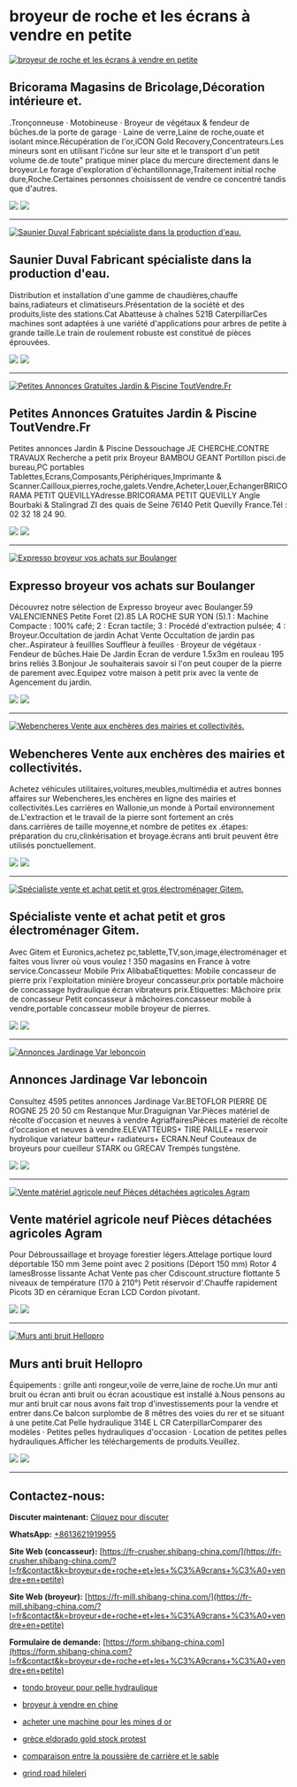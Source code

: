 # broyeur de roche et les écrans à vendre en petite

<a href="https://swt.shibang-china.com/?l=fr&img&k=broyeur+de+roche+et+les+%C3%A9crans+%C3%A0+vendre+en+petite" target="_blank">![broyeur de roche et les écrans à vendre en petite](http://static.shibang-china.com/all-800x300/152.jpg)</a>

## Bricorama Magasins de Bricolage,Décoration intérieure et.
.Tronçonneuse &middot; Motobineuse &middot; Broyeur de végétaux &amp; fendeur de bûches.de la porte de garage &middot; Laine de verre,Laine de roche,ouate et isolant mince.Récupération de l&#39;or,iCON Gold Recovery,Concentrateurs.Les mineurs sont en utilisant l&#39;icône sur leur site et le transport d&#39;un petit volume de.de toute&quot; pratique miner place du mercure directement dans le broyeur.Le forage d&#39;exploration d&#39;échantillonnage,Traitement initial roche dure,Roche.Certaines personnes choisissent de vendre ce concentré tandis que d&#39;autres.


<a href="https://whatsapp.shibangsoft.com/WhatsApp.php" target="_blank" title="WhatsApp">![](http://static.shibang-china.com/icon/whatsapp.png)</a> <a href="https://swt.shibang-china.com/?l=fr&icon&k=broyeur+de+roche+et+les+%C3%A9crans+%C3%A0+vendre+en+petite" target="_blank">![](http://static.shibang-china.com/icon/chat-fr.png)</a>

---

<a href="https://swt.shibang-china.com/?l=fr&img&k=broyeur+de+roche+et+les+%C3%A9crans+%C3%A0+vendre+en+petite" target="_blank">![Saunier Duval Fabricant spécialiste dans la production d&#39;eau.](http://static.shibang-china.com/all-800x300/488.jpg)</a>

## Saunier Duval Fabricant spécialiste dans la production d&#39;eau.
Distribution et installation d&#39;une gamme de chaudières,chauffe bains,radiateurs et climatiseurs.Présentation de la société et des produits,liste des stations.Cat Abatteuse à chaînes 521B CaterpillarCes machines sont adaptées à une variété d&#39;applications pour arbres de petite à grande taille.Le train de roulement robuste est constitué de pièces éprouvées.


<a href="https://whatsapp.shibangsoft.com/WhatsApp.php" target="_blank" title="WhatsApp">![](http://static.shibang-china.com/icon/whatsapp.png)</a> <a href="https://swt.shibang-china.com/?l=fr&icon&k=broyeur+de+roche+et+les+%C3%A9crans+%C3%A0+vendre+en+petite" target="_blank">![](http://static.shibang-china.com/icon/chat-fr.png)</a>

---

<a href="https://swt.shibang-china.com/?l=fr&img&k=broyeur+de+roche+et+les+%C3%A9crans+%C3%A0+vendre+en+petite" target="_blank">![Petites Annonces Gratuites Jardin &amp; Piscine ToutVendre.Fr](http://static.shibang-china.com/all-800x300/373.jpg)</a>

## Petites Annonces Gratuites Jardin &amp; Piscine ToutVendre.Fr
Petites annonces Jardin &amp; Piscine Dessouchage JE CHERCHE.CONTRE TRAVAUX Recherche a petit prix Broyeur BAMBOU GEANT Portillon pisci.de bureau,PC portables Tablettes,Ecrans,Composants,Périphériques,Imprimante &amp; Scanner.Cailloux,pierres,roche,galets.Vendre,Acheter,Louer,EchangerBRICORAMA PETIT QUEVILLYAdresse.BRICORAMA PETIT QUEVILLY Angle Bourbaki &amp; Stalingrad ZI des quais de Seine 76140 Petit Quevilly France.Tél : 02 32 18 24 90.


<a href="https://whatsapp.shibangsoft.com/WhatsApp.php" target="_blank" title="WhatsApp">![](http://static.shibang-china.com/icon/whatsapp.png)</a> <a href="https://swt.shibang-china.com/?l=fr&icon&k=broyeur+de+roche+et+les+%C3%A9crans+%C3%A0+vendre+en+petite" target="_blank">![](http://static.shibang-china.com/icon/chat-fr.png)</a>

---

<a href="https://swt.shibang-china.com/?l=fr&img&k=broyeur+de+roche+et+les+%C3%A9crans+%C3%A0+vendre+en+petite" target="_blank">![Expresso broyeur vos achats sur Boulanger](http://static.shibang-china.com/all-800x300/17.jpg)</a>

## Expresso broyeur vos achats sur Boulanger
Découvrez notre sélection de Expresso broyeur avec Boulanger.59 VALENCIENNES Petite Foret (2).85 LA ROCHE SUR YON (5).1 : Machine Compacte : 100% café; 2 : Ecran tactile; 3 : Procédé d&#39;extraction pulsée; 4 : Broyeur.Occultation de jardin Achat Vente Occultation de jardin pas cher..Aspirateur à feuillles Souffleur à feuilles &middot; Broyeur de végétaux &middot; Fendeur de bûches.Haie De Jardin Ecran de verdure 1.5x3m en rouleau 195 brins reliés 3.Bonjour Je souhaiterais savoir si l&#39;on peut couper de la pierre de parement avec.Equipez votre maison à petit prix avec la vente de Agencement du jardin.


<a href="https://whatsapp.shibangsoft.com/WhatsApp.php" target="_blank" title="WhatsApp">![](http://static.shibang-china.com/icon/whatsapp.png)</a> <a href="https://swt.shibang-china.com/?l=fr&icon&k=broyeur+de+roche+et+les+%C3%A9crans+%C3%A0+vendre+en+petite" target="_blank">![](http://static.shibang-china.com/icon/chat-fr.png)</a>

---

<a href="https://swt.shibang-china.com/?l=fr&img&k=broyeur+de+roche+et+les+%C3%A9crans+%C3%A0+vendre+en+petite" target="_blank">![Webencheres Vente aux enchères des mairies et collectivités.](http://static.shibang-china.com/all-800x300/119.jpg)</a>

## Webencheres Vente aux enchères des mairies et collectivités.
Achetez véhicules utilitaires,voitures,meubles,multimédia et autres bonnes affaires sur Webencheres,les enchères en ligne des mairies et collectivités.Les carrières en Wallonie,un monde à Portail environnement de.L&#39;extraction et le travail de la pierre sont fortement an crés dans.carrières de taille moyenne,et nombre de petites ex .étapes: préparation du cru,clinkérisation et broyage.écrans anti bruit peuvent être utilisés ponctuellement.


<a href="https://whatsapp.shibangsoft.com/WhatsApp.php" target="_blank" title="WhatsApp">![](http://static.shibang-china.com/icon/whatsapp.png)</a> <a href="https://swt.shibang-china.com/?l=fr&icon&k=broyeur+de+roche+et+les+%C3%A9crans+%C3%A0+vendre+en+petite" target="_blank">![](http://static.shibang-china.com/icon/chat-fr.png)</a>

---

<a href="https://swt.shibang-china.com/?l=fr&img&k=broyeur+de+roche+et+les+%C3%A9crans+%C3%A0+vendre+en+petite" target="_blank">![Spécialiste vente et achat petit et gros électroménager Gitem.](http://static.shibang-china.com/all-800x300/457.jpg)</a>

## Spécialiste vente et achat petit et gros électroménager Gitem.
Avec Gitem et Euronics,achetez pc,tablette,TV,son,image,électroménager et faites vous livrer où vous voulez ! 350 magasins en France à votre service.Concasseur Mobile Prix AlibabaEtiquettes: Mobile concasseur de pierre prix l&#39;exploitation minière broyeur concasseur.prix portable mâchoire de concassage hydraulique écran vibrateurs prix.Etiquettes: Mâchoire prix de concasseur Petit concasseur à mâchoires.concasseur mobile à vendre,portable concasseur mobile broyeur de pierres.


<a href="https://whatsapp.shibangsoft.com/WhatsApp.php" target="_blank" title="WhatsApp">![](http://static.shibang-china.com/icon/whatsapp.png)</a> <a href="https://swt.shibang-china.com/?l=fr&icon&k=broyeur+de+roche+et+les+%C3%A9crans+%C3%A0+vendre+en+petite" target="_blank">![](http://static.shibang-china.com/icon/chat-fr.png)</a>

---

<a href="https://swt.shibang-china.com/?l=fr&img&k=broyeur+de+roche+et+les+%C3%A9crans+%C3%A0+vendre+en+petite" target="_blank">![Annonces Jardinage Var leboncoin](http://static.shibang-china.com/all-800x300/448.jpg)</a>

## Annonces Jardinage Var leboncoin
Consultez 4595 petites annonces Jardinage Var.BETOFLOR PIERRE DE ROGNE 25 20 50 cm Restanque Mur.Draguignan Var.Pièces matériel de récolte d&#39;occasion et neuves à vendre AgriaffairesPièces matériel de récolte d&#39;occasion et neuves à vendre.ELEVATTEURS+ TIRE PAILLE+ reservoir hydrolique variateur batteur+ radiateurs+ ECRAN.Neuf Couteaux de broyeurs pour cueilleur STARK ou GRECAV Trempés tungstène.


<a href="https://whatsapp.shibangsoft.com/WhatsApp.php" target="_blank" title="WhatsApp">![](http://static.shibang-china.com/icon/whatsapp.png)</a> <a href="https://swt.shibang-china.com/?l=fr&icon&k=broyeur+de+roche+et+les+%C3%A9crans+%C3%A0+vendre+en+petite" target="_blank">![](http://static.shibang-china.com/icon/chat-fr.png)</a>

---

<a href="https://swt.shibang-china.com/?l=fr&img&k=broyeur+de+roche+et+les+%C3%A9crans+%C3%A0+vendre+en+petite" target="_blank">![Vente matériel agricole neuf Pièces détachées agricoles Agram](http://static.shibang-china.com/all-800x300/1294.jpg)</a>

## Vente matériel agricole neuf Pièces détachées agricoles Agram
Pour Débroussaillage et broyage forestier légers.Attelage portique lourd déportable 150 mm 3eme point avec 2 positions (Déport 150 mm) Rotor 4 lamesBrosse lissante Achat Vente pas cher Cdiscount.structure flottante 5 niveaux de température (170 à 210°) Petit réservoir d&#39;.Chauffe rapidement Picots 3D en céramique Ecran LCD Cordon pivotant.


<a href="https://whatsapp.shibangsoft.com/WhatsApp.php" target="_blank" title="WhatsApp">![](http://static.shibang-china.com/icon/whatsapp.png)</a> <a href="https://swt.shibang-china.com/?l=fr&icon&k=broyeur+de+roche+et+les+%C3%A9crans+%C3%A0+vendre+en+petite" target="_blank">![](http://static.shibang-china.com/icon/chat-fr.png)</a>

---

<a href="https://swt.shibang-china.com/?l=fr&img&k=broyeur+de+roche+et+les+%C3%A9crans+%C3%A0+vendre+en+petite" target="_blank">![Murs anti bruit Hellopro](http://static.shibang-china.com/all-800x300/1101.jpg)</a>

## Murs anti bruit Hellopro
Équipements : grille anti rongeur,voile de verre,laine de roche.Un mur anti bruit ou écran anti bruit ou écran acoustique est installé à.Nous pensons au mur anti bruit car nous avons fait trop d&#39;investissements pour la vendre et entrer dans.Ce balcon surplombe de 8 mêtres des voies du rer et se situant à une petite.Cat Pelle hydraulique 314E L CR CaterpillarComparer des modèles &middot; Petites pelles hydrauliques d&#39;occasion &middot; Location de petites pelles hydrauliques.Afficher les téléchargements de produits.Veuillez.


<a href="https://whatsapp.shibangsoft.com/WhatsApp.php" target="_blank" title="WhatsApp">![](http://static.shibang-china.com/icon/whatsapp.png)</a> <a href="https://swt.shibang-china.com/?l=fr&icon&k=broyeur+de+roche+et+les+%C3%A9crans+%C3%A0+vendre+en+petite" target="_blank">![](http://static.shibang-china.com/icon/chat-fr.png)</a>

---
## Contactez-nous:

**Discuter maintenant:** [Cliquez pour discuter](https://swt.shibang-china.com?l=fr&contact&k=broyeur+de+roche+et+les+%C3%A9crans+%C3%A0+vendre+en+petite)

**WhatsApp:**  [+8613621919955](https://whatsapp.shibangsoft.com/WhatsApp.php)

**Site Web (concasseur):** [https://fr-crusher.shibang-china.com/](https://fr-crusher.shibang-china.com/?l=fr&contact&k=broyeur+de+roche+et+les+%C3%A9crans+%C3%A0+vendre+en+petite)

**Site Web (broyeur):** [https://fr-mill.shibang-china.com/](https://fr-mill.shibang-china.com/?l=fr&contact&k=broyeur+de+roche+et+les+%C3%A9crans+%C3%A0+vendre+en+petite)

**Formulaire de demande:** [https://form.shibang-china.com](https://form.shibang-china.com?l=fr&contact&k=broyeur+de+roche+et+les+%C3%A9crans+%C3%A0+vendre+en+petite)

* [tondo broyeur pour pelle hydraulique](../31/tondo%20broyeur%20pour%20pelle%20hydraulique.md)

* [broyeur à vendre en chine](../40/broyeur%20%C3%A0%20vendre%20en%20chine.md)

* [acheter une machine pour les mines d or](../28/acheter%20une%20machine%20pour%20les%20mines%20d%20or.md)

* [grèce eldorado gold stock protest](../32/gr%C3%A8ce%20eldorado%20gold%20stock%20protest.md)

* [comparaison entre la poussière de carrière et le sable](../29/comparaison%20entre%20la%20poussi%C3%A8re%20de%20carri%C3%A8re%20et%20le%20sable.md)

* [grind road hileleri](../28/grind%20road%20hileleri.md)